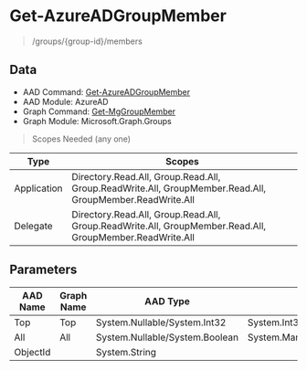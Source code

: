 # Get-AzureADGroupMember

> /groups/{group-id}/members

## Data

+ AAD Command: [Get-AzureADGroupMember](https://docs.microsoft.com/en-us/powershell/module/AzureAD/Get-AzureADGroupMember)
+ AAD Module: AzureAD
+ Graph Command: [Get-MgGroupMember](https://docs.microsoft.com/en-us/powershell/module/Microsoft.Graph.Groups/Get-MgGroupMember)
+ Graph Module: Microsoft.Graph.Groups

> Scopes Needed (any one)

|Type|Scopes|
|---|---|
|Application|Directory.Read.All, Group.Read.All, Group.ReadWrite.All, GroupMember.Read.All, GroupMember.ReadWrite.All|
|Delegate|Directory.Read.All, Group.Read.All, Group.ReadWrite.All, GroupMember.Read.All, GroupMember.ReadWrite.All|

## Parameters

|AAD Name|Graph Name|AAD Type|Graph Type|Infos|
|---|---|---|---|---|
|Top|Top|System.Nullable/System.Int32|System.Int32||
|All|All|System.Nullable/System.Boolean|System.Management.Automation.SwitchParameter||
|ObjectId||System.String|||

